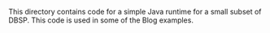 This directory contains code for a simple Java runtime for a small subset of DBSP.
This code is used in some of the Blog examples.